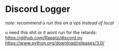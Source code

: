 # Discord Logger
*note:* *recommend u run this on a vps instead of local*

u need this shit or it wont run for the retards:
https://github.com/Rapptz/discord.py
https://www.python.org/download/releases/3.0/
